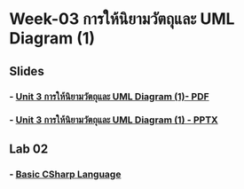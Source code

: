 # Week-03 การให้นิยามวัตถุและ UML Diagram (1)

## Slides
### - [Unit 3 การให้นิยามวัตถุและ UML Diagram (1)- PDF](./Slides/OOP-Week-03-Abstracion-and-UML-Diagram-(1).pdf)
### - [Unit 3 การให้นิยามวัตถุและ UML Diagram (1) - PPTX](./Slides/OOP-Week-03-Abstracion-and-UML-Diagram-(1).pptx)

## Lab 02

### - [Basic CSharp Language](./Lab-01-part-1.md)
